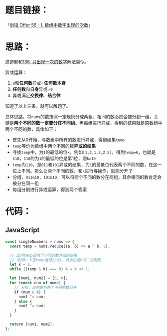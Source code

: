 # 题目链接：

「[剑指 Offer 56 - I. 数组中数字出现的次数](https://leetcode-cn.com/problems/shu-zu-zhong-shu-zi-chu-xian-de-ci-shu-lcof/)」

# 思路：

这道题和[136. 只出现一次的数字](https://leetcode-cn.com/problems/single-number/)解法类似。

异或运算：
1. `0`和**任何数**异或=**任何数本身**
2. **任何数**和**自身**异或=`0`
3. 异或满足**交换律**、**结合律**

知道了以上三条，就可以解题了。

总体思路，将`nums`的数按照一定规则分成两组，相同的数必然会被分到一组，关键是**两个不同的数一定要分在不同组**。再每组进行异或，得到的结果就是原数组中两个不同的数，具体如下：

- 首先从0开始，与数组中所有的数进行异或，得到结果`temp`
- `temp`等价为数组中两个不同的数**异或的结果**
- 寻找`temp`中，为`1`的最低的位`k`。例如`[1,2,1,3,2,5]`，得到`temp=6`，也就是`110`，`110`的为`1`的最低的位是第1位，则`k=10`
- `temp`为`110`，是`011`和`101`异或的结果，为`1`的最低位代表两个不同的数，在这一位上不同。那么让两个不同的数，和`k`进行**与**操作，就能分开了
- 分组，`011&10`，`101&10`，可以将两个不同的数分在两组，其余相同的数肯定会被分在同一组
- 每组分别进行异或运算，得到两个答案

# 代码：

## JavaScript

```javascript
const singleNumbers = nums => {
  const temp = nums.reduce((a, b) => a ^ b, 0);

  // 此时temp是两个不同的数异或的结果
  // 寻找k，k是temp最低位为1、其余位是0的二进制数
  let k = 1;
  while ((temp & k) === 0) k = k << 1;

  let [num1, num2] = [0, 0];
  for (const num of nums) {
    // 分组，目的是将两个不同的数分开
    if (num & k) {
      num1 ^= num;
    } else {
      num2 ^= num;
    }
  }

  return [num1, num2];
};
```

